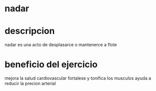 # nadar
# descripcion
nadar es una acto de desplasarce o mantenerce a flote 
# beneficio del ejercicio 
mejora la salud cardiovascular 
fortalese y tonifica los musculos
ayuda a reducir la precion arterial